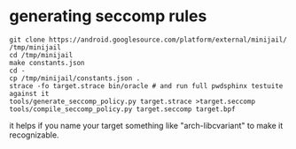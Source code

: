 # generating seccomp rules

```
git clone https://android.googlesource.com/platform/external/minijail/ /tmp/minijail
cd /tmp/minijail
make constants.json
cd -
cp /tmp/minijail/constants.json .
strace -fo target.strace bin/oracle # and run full pwdsphinx testuite against it
tools/generate_seccomp_policy.py target.strace >target.seccomp
tools/compile_seccomp_policy.py target.seccomp target.bpf
```

it helps if you name your target something like "arch-libcvariant" to make it
recognizable.
